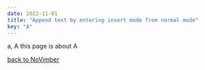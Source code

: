 ```yaml
---
date: 2022-11-01
title: "Append text by entering insert mode from normal mode"
key: "A"
---
```


a, A
this page is about A

[back to NoVimber](../)
